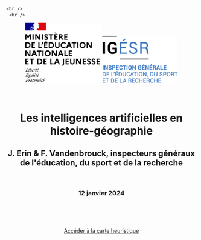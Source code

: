 <!DOCTYPE html>
<html>

<body>
   
    <br />
     <br />
<center>
  <img width="200px" height="auto" margin-right="200px" src="logoMENJ.png" alt="Image 1" class="image">

  <img width="200px" height="auto" margin-right="200px" src="logoIGESR2.png" alt="Image 2" class="image">
</center>
<br />
  <br />
<center>
  <h1>Les intelligences artificielles en histoire-géographie</h1>
  <h2>J. Erin & F. Vandenbrouck, inspecteurs généraux de l'éducation, du sport et de la recherche</h2>
 <br />
 <h3>12 janvier 2024</h3>
  <br />
  <br />
  <br />

  <a href="IAmindmap-FV.html">Accéder à la carte heuristique</a>
   </center>
</body>
</html>
